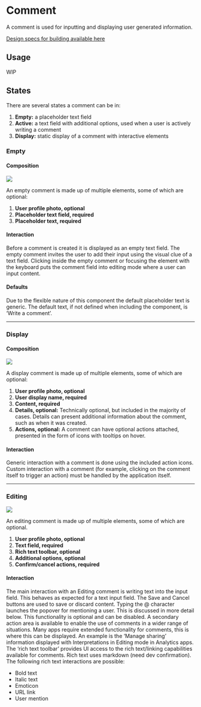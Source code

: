 # Comment

A comment is used for inputting and displaying user generated information.

[Design specs for building available here](https://sketch.cloud/s/DwkDk/1KDx0z8)

## Usage
<!-- todo usage section. when and where should a comment be used? -->
WIP

## States

There are several states a comment can be in:

1. **Empty:** a placeholder text field
2. **Active:** a text field with additional options, used when a user is actively writing a comment
3. **Display:** static display of a comment with interactive elements

### Empty

#### Composition

![](images/comment-empty.jpg)

An empty comment is made up of multiple elements, some of which are optional:

1. **User profile photo, optional**
2. **Placeholder text field, required**
3. **Placeholder text, required**

#### Interaction

Before a comment is created it is displayed as an empty text field. The empty comment invites the user to add their input using the visual clue of a text field. Clicking inside the empty comment or focusing the element with the keyboard puts the comment field into editing mode where a user can input content.

#### Defaults

Due to the flexible nature of this component the default placeholder text is generic. The default text, if not defined when including the component, is ‘Write a comment’.

---

### Display

#### Composition

![](images/comment-display.jpg)

A display comment is made up of multiple elements, some of which are optional:

1. **User profile photo, optional**
2. **User display name, required**
3. **Content, required**
4. **Details, optional:** Technically optional, but included in the majority of cases. Details can present additional information about the comment, such as when it was created.
5. **Actions, optional:** A comment can have optional actions attached, presented in the form of icons with tooltips on hover.

#### Interaction

Generic interaction with a comment is done using the included action icons. Custom interaction with a comment (for example, clicking on the comment itself to trigger an action) must be handled by the application itself.

---

### Editing

![](images/comment-editing.jpg)

An editing comment is made up of multiple elements, some of which are optional.

1. **User profile photo, optional**
2. **Text field, required**
3. **Rich text toolbar, optional**
4. **Additional options, optional**
5. **Confirm/cancel actions, required**

#### Interaction

The main interaction with an Editing comment is writing text into the input field. This behaves as expected for a text input field. The Save and Cancel buttons are used to save or discard content.
Typing the @ character launches the popover for mentioning a user. This is discussed in more detail below. This functionality is optional and can be disabled.
A secondary action area is available to enable the use of comments in a wider range of situations. Many apps require extended functionality for comments, this is where this can be displayed. An example is the ‘Manage sharing’ information displayed with Interpretations in Editing mode in Analytics apps. 
The ‘rich text toolbar’ provides UI access to  the rich text/linking capabilities available for comments. Rich text uses markdown (need dev confirmation). The following rich text interactions are possible:

- Bold text
- Italic text
- Emoticon
- URL link
- User mention
